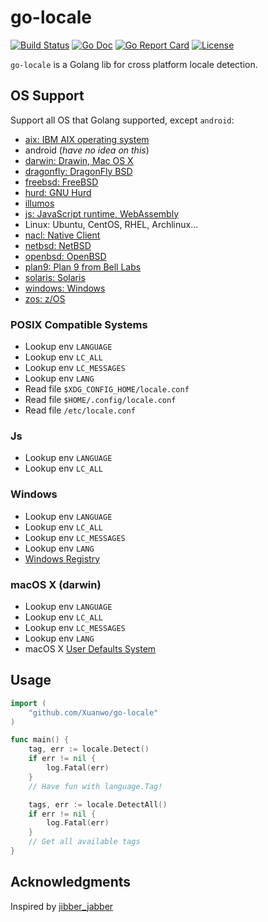 # go-locale

[![Build Status](https://github.com/Xuanwo/go-locale/workflows/Unit%20Test/badge.svg?branch=master)](https://github.com/Xuanwo/go-locale/actions?query=workflow%3A%22Unit+Test%22)
[![Go Doc](https://pkg.go.dev/badge/github.com/Xuanwo/go-locale)](https://pkg.go.dev/github.com/Xuanwo/go-locale)
[![Go Report Card](https://goreportcard.com/badge/github.com/Xuanwo/go-locale)](https://goreportcard.com/report/github.com/Xuanwo/go-locale)
[![License](https://img.shields.io/badge/license-apache%20v2-blue.svg)](https://github.com/Xuanwo/go-locale/blob/master/LICENSE)

`go-locale` is a Golang lib for cross platform locale detection.

## OS Support

Support all OS that Golang supported, except `android`:

- [aix: IBM AIX operating system](https://www.ibm.com/it-infrastructure/power/os/aix)
- android (*have no idea on this*)
- [darwin: Drawin, Mac OS X](https://opensource.apple.com/)
- [dragonfly: DragonFly BSD](https://www.dragonflybsd.org/)
- [freebsd: FreeBSD](https://www.freebsd.org/)
- [hurd: GNU Hurd](https://en.wikipedia.org/wiki/GNU_Hurd)
- [illumos](https://illumos.org/)
- [js: JavaScript runtime, WebAssembly](https://webassembly.org/)
- Linux: Ubuntu, CentOS, RHEL, Archlinux...
- [nacl: Native Client](https://developer.chrome.com/native-client)
- [netbsd: NetBSD](https://www.netbsd.org/)
- [openbsd: OpenBSD](https://www.openbsd.org/)
- [plan9: Plan 9 from Bell Labs](https://9p.io/plan9/)
- [solaris: Solaris](https://www.oracle.com/solaris)
- [windows: Windows](https://www.microsoft.com/en-us/windows/)
- [zos: z/OS](https://www.ibm.com/it-infrastructure/z/zos)

### POSIX Compatible Systems

- Lookup env `LANGUAGE`
- Lookup env `LC_ALL`
- Lookup env `LC_MESSAGES`
- Lookup env `LANG`
- Read file `$XDG_CONFIG_HOME/locale.conf`
- Read file `$HOME/.config/locale.conf`
- Read file `/etc/locale.conf`

### Js

- Lookup env `LANGUAGE`
- Lookup env `LC_ALL`

### Windows

- Lookup env `LANGUAGE`
- Lookup env `LC_ALL`
- Lookup env `LC_MESSAGES`
- Lookup env `LANG`
- [Windows Registry](https://renenyffenegger.ch/notes/Windows/registry/tree/HKEY_CURRENT_USER/Control-Panel/International/index)


### macOS X (darwin)

- Lookup env `LANGUAGE`
- Lookup env `LC_ALL`
- Lookup env `LC_MESSAGES`
- Lookup env `LANG`
- macOS X [User Defaults System](https://developer.apple.com/library/archive/documentation/Cocoa/Conceptual/UserDefaults/AboutPreferenceDomains/AboutPreferenceDomains.html)

## Usage

```go
import (
    "github.com/Xuanwo/go-locale"
)

func main() {
    tag, err := locale.Detect()
    if err != nil {
        log.Fatal(err)
    }
    // Have fun with language.Tag!

    tags, err := locale.DetectAll()
    if err != nil {
        log.Fatal(err)
    }
    // Get all available tags
}
```

## Acknowledgments

Inspired by [jibber_jabber](https://github.com/cloudfoundry-attic/jibber_jabber)
